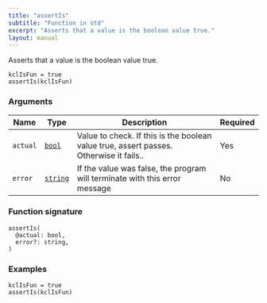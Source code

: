 ```yaml
---
title: "assertIs"
subtitle: "Function in std"
excerpt: "Asserts that a value is the boolean value true."
layout: manual
---
```


Asserts that a value is the boolean value true.

```kcl
kclIsFun = true
assertIs(kclIsFun)

```

### Arguments

| Name | Type | Description | Required |
|----------|------|-------------|----------|
| `actual` | [`bool`](/docs/kcl-std/types/std-types-bool) | Value to check. If this is the boolean value true, assert passes. Otherwise it fails.. | Yes |
| `error` | [`string`](/docs/kcl-std/types/std-types-string) | If the value was false, the program will terminate with this error message | No |


### Function signature

```kcl
assertIs(
  @actual: bool,
  error?: string,
)
```

### Examples

```kcl
kclIsFun = true
assertIs(kclIsFun)

```



